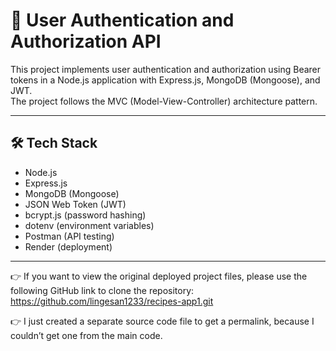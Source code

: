 # 🔐 User Authentication and Authorization API

This project implements user authentication and authorization using Bearer tokens in a Node.js application with Express.js, MongoDB (Mongoose), and JWT.  
The project follows the MVC (Model-View-Controller) architecture pattern.

---

## 🛠 Tech Stack

- Node.js
- Express.js
- MongoDB (Mongoose)
- JSON Web Token (JWT)
- bcrypt.js (password hashing)
- dotenv (environment variables)
- Postman (API testing)
- Render (deployment)

---

👉 If you want to view the original deployed project files, please use the following GitHub link to clone the repository:
https://github.com/lingesan1233/recipes-app1.git

👉 I just created a separate source code file to get a permalink, because I couldn’t get one from the main code.